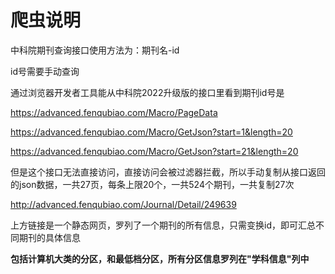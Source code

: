 
# 爬虫说明
中科院期刊查询接口使用方法为：期刊名-id

id号需要手动查询

通过浏览器开发者工具能从中科院2022升级版的接口里看到期刊id号是

https://advanced.fenqubiao.com/Macro/PageData

https://advanced.fenqubiao.com/Macro/GetJson?start=1&length=20

https://advanced.fenqubiao.com/Macro/GetJson?start=21&length=20

但是这个接口无法直接访问，直接访问会被过滤器拦截，所以手动复制从接口返回的json数据，一共27页，每条上限20个，一共524个期刊，一共复制27次


http://advanced.fenqubiao.com/Journal/Detail/249639

上方链接是一个静态网页，罗列了一个期刊的所有信息，只需变换id，即可汇总不同期刊的具体信息


__包括计算机大类的分区，和最低档分区，所有分区信息罗列在"学科信息"列中__ 